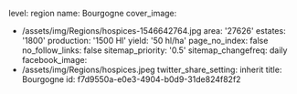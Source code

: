 level: region
name: Bourgogne
cover_image:
  - /assets/img/Regions/hospices-1546642764.jpg
area: '27626'
estates: '1800'
production: '1500 Hl'
yield: '50 hl/ha'
page_no_index: false
no_follow_links: false
sitemap_priority: '0.5'
sitemap_changefreq: daily
facebook_image:
  - /assets/img/Regions/hospices.jpeg
twitter_share_setting: inherit
title: Bourgogne
id: f7d9550a-e0e3-4904-b0d9-31de824f82f2
